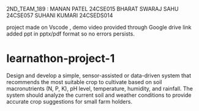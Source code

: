 2ND_TEAM_189 :
MANAN PATEL 24CSE015 
BHARAT SWARAJ SAHU 24CSE057
SUHANI KUMARI 24CSEDS014


project made on Vscode , demo video provided through Google drive link
added ppt in pptx/pdf format so no errors persists.

# learnathon-project-1
Design and develop a simple, sensor-assisted or data-driven system that recommends the most suitable crop to cultivate based on soil macronutrients (N, P, K), pH level, temperature, humidity, and rainfall. The system should analyze the current soil and weather conditions to provide accurate crop suggestions for small farm holders.

